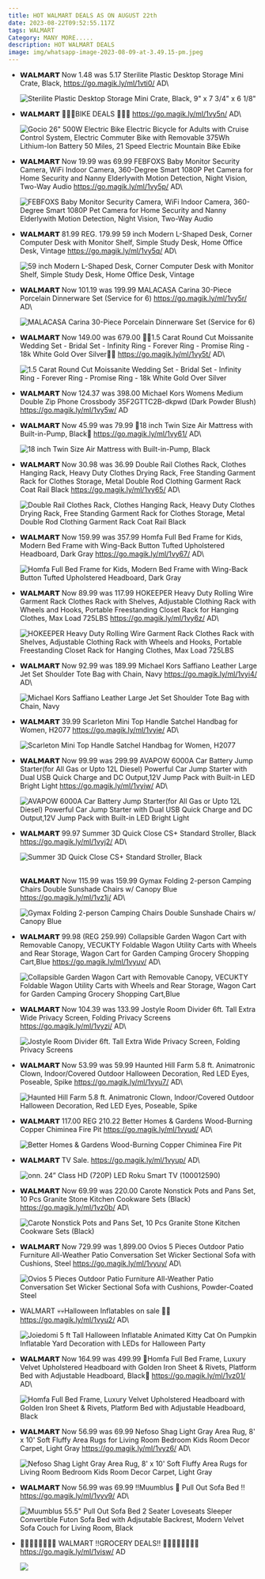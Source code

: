 ```yaml
---
title: HOT WALMART DEALS AS ON AUGUST 22th
date: 2023-08-22T09:52:55.117Z
tags: WALMART
Category: MANY MORE.....
description: HOT WALMART DEALS
image: img/whatsapp-image-2023-08-09-at-3.49.15-pm.jpeg
---
```

* 𝗪𝗔𝗟𝗠𝗔𝗥𝗧 
  Now 1.48 was 5.17
  Sterilite Plastic Desktop Storage Mini Crate, Black, 
  https://go.magik.ly/ml/1vti0/
  AD\

  ![Sterilite Plastic Desktop Storage Mini Crate, Black, 9" x 7 3/4" x 6 1/8"](https://i5.walmartimages.com/asr/80be2708-db85-4bc1-ad02-cde8bf2d88d4_1.f587c9c47ab125906667268d64f220a2.jpeg?odnHeight=2000&odnWidth=2000&odnBg=FFFFFF)
* 𝗪𝗔𝗟𝗠𝗔𝗥𝗧
  🚴🚴‍♀️BIKE DEALS 🚴🚴‍♀️
  https://go.magik.ly/ml/1vy5n/
  AD\

  ![Gocio 26" 500W Electric Bike Electric Bicycle for Adults with Cruise Control System, Electric Commuter Bike with Removable 375Wh Lithium-Ion Battery 50 Miles, 21 Speed Electric Mountain Bike Ebike](https://i5.walmartimages.com/seo/Gocio-26-500W-Electric-Bike-Bicycle-Adults-Cruise-Control-System-Commuter-Removable-375Wh-Lithium-Ion-Battery-50-Miles-21-Speed-Mountain-Ebike_5496265a-4786-45f9-b483-3c633be59b5c.ebeca7b612a43a03b02924b332a79b74.jpeg?odnHeight=768&odnWidth=768&odnBg=FFFFFF)
* 𝗪𝗔𝗟𝗠𝗔𝗥𝗧
  Now 19.99 was 69.99
  FEBFOXS Baby Monitor Security Camera, WiFi Indoor Camera, 360-Degree Smart 1080P Pet Camera for Home Security and Nanny Elderlywith Motion Detection, Night Vision, Two-Way Audio
  https://go.magik.ly/ml/1vy5p/
  AD\

  ![FEBFOXS Baby Monitor Security Camera, WiFi Indoor Camera, 360-Degree Smart 1080P Pet Camera for Home Security and Nanny Elderlywith Motion Detection, Night Vision, Two-Way Audio](https://i5.walmartimages.com/seo/FEBFOXS-Baby-Monitor-Security-Camera-WiFi-Indoor-360-Degree-Smart-1080P-Pet-Camera-Home-Nanny-Elderlywith-Motion-Detection-Night-Vision-Two-Way-Audio_be932a45-38b5-4fdf-95e3-707288dab331.8e38f31cf51e34f0068d152af935b194.jpeg?odnHeight=2000&odnWidth=2000&odnBg=FFFFFF)
* 𝗪𝗔𝗟𝗠𝗔𝗥𝗧
  81.99 REG. 179.99
  59 inch Modern L-Shaped Desk, Corner Computer Desk with Monitor Shelf, Simple Study Desk, Home Office Desk, Vintage
  https://go.magik.ly/ml/1vy5q/
  AD\

  ![59 inch Modern L-Shaped Desk, Corner Computer Desk with Monitor Shelf, Simple Study Desk, Home Office Desk, Vintage](https://i5.walmartimages.com/seo/59-inch-Modern-L-Shaped-Desk-Corner-Computer-Desk-with-Monitor-Shelf-Simple-Study-Desk-Home-Office-Desk-Vintage_433270a9-2f2f-44e4-9bfb-7c2406e9b158.7e2cee527455b9f813425e88235c9643.jpeg?odnHeight=2000&odnWidth=2000&odnBg=FFFFFF)
* 𝗪𝗔𝗟𝗠𝗔𝗥𝗧
  Now 101.19 was 199.99
  MALACASA Carina 30-Piece Porcelain Dinnerware Set (Service for 6)
  https://go.magik.ly/ml/1vy5r/
  AD\

  ![MALACASA Carina 30-Piece Porcelain Dinnerware Set (Service for 6)](https://i5.walmartimages.com/seo/MALACASA-Carina-30-Piece-Porcelain-Dinnerware-Set-Service-for-6_97258cc3-6a5d-4cbf-aae1-6dcb69537628.d877cbbf27ed458a704134b7c8e31797.jpeg?odnHeight=2000&odnWidth=2000&odnBg=FFFFFF)
* 𝗪𝗔𝗟𝗠𝗔𝗥𝗧
  Now 149.00 was 679.00
  💍💍1.5 Carat Round Cut Moissanite Wedding Set - Bridal Set - Infinity Ring - Forever Ring - Promise Ring - 18k White Gold Over Silver💍💍
  https://go.magik.ly/ml/1vy5t/
  AD\

  ![1.5 Carat Round Cut Moissanite Wedding Set - Bridal Set - Infinity Ring - Forever Ring - Promise Ring - 18k White Gold Over Silver](https://i5.walmartimages.com/seo/1-5-Carat-Round-Cut-Moissanite-Wedding-Set-Bridal-Set-Infinity-Ring-Forever-Ring-Promise-Ring-18k-White-Gold-Over-Silver_248f6f54-2b73-4edc-a048-ff7d25146259.3ddd9e725a5e5515ebe41b0fc3d29afb.jpeg?odnHeight=2000&odnWidth=2000&odnBg=FFFFFF)
* 𝗪𝗔𝗟𝗠𝗔𝗥𝗧
  Now 124.37 was 398.00
  Michael Kors Womens Medium Double Zip Phone Crossbody 35F2GTTC2B-dkpwd (Dark Powder Blush)
  https://go.magik.ly/ml/1vy5w/
  AD
* 𝗪𝗔𝗟𝗠𝗔𝗥𝗧
  Now 45.99 was 79.99
  🎀18 inch Twin Size Air Mattress with Built-in-Pump, Black🎀
  https://go.magik.ly/ml/1vy61/
  AD\

  ![18 inch Twin Size Air Mattress with Built-in-Pump, Black](https://i5.walmartimages.com/seo/18-inch-Twin-Size-Air-Mattress-with-Built-in-Pump-Black_a70905e4-8a84-409f-a5fc-b37a0e164238.21e18ef987f8237564cde0e347d3088d.jpeg?odnHeight=2000&odnWidth=2000&odnBg=FFFFFF)
* 𝗪𝗔𝗟𝗠𝗔𝗥𝗧
  Now 30.98 was 36.99
  Double Rail Clothes Rack, Clothes Hanging Rack, Heavy Duty Clothes Drying Rack, Free Standing Garment Rack for Clothes Storage, Metal Double Rod Clothing Garment Rack Coat Rail Black
  https://go.magik.ly/ml/1vy65/
  AD\

  ![Double Rail Clothes Rack, Clothes Hanging Rack, Heavy Duty Clothes Drying Rack, Free Standing Garment Rack for Clothes Storage, Metal Double Rod Clothing Garment Rack Coat Rail Black](https://i5.walmartimages.com/asr/9656c76a-2f19-4dd5-9d6c-5dd8912bbfee.3b6cfa2a0898f58aabf4fd5b1d4f6291.jpeg?odnHeight=2000&odnWidth=2000&odnBg=FFFFFF)
* 𝗪𝗔𝗟𝗠𝗔𝗥𝗧
  Now 159.99 was 357.99
  Homfa Full Bed Frame for Kids, Modern Bed Frame with Wing-Back Button Tufted Upholstered Headboard, Dark Gray
  https://go.magik.ly/ml/1vy67/
  AD\

  ![Homfa Full Bed Frame for Kids, Modern Bed Frame with Wing-Back Button Tufted Upholstered Headboard, Dark Gray](https://i5.walmartimages.com/asr/9602593f-ac01-48d4-b8b5-ded2d2312274.7e57869b610e5ca070985231a46de538.jpeg?odnHeight=768&odnWidth=768&odnBg=FFFFFF)
* 𝗪𝗔𝗟𝗠𝗔𝗥𝗧
  Now 89.99 was 117.99
  HOKEEPER Heavy Duty Rolling Wire Garment Rack Clothes Rack with Shelves, Adjustable Clothing Rack with Wheels and Hooks, Portable Freestanding Closet Rack for Hanging Clothes, Max Load 725LBS
  https://go.magik.ly/ml/1vy6z/
  AD\

  ![HOKEEPER Heavy Duty Rolling Wire Garment Rack Clothes Rack with Shelves, Adjustable Clothing Rack with Wheels and Hooks, Portable Freestanding Closet Rack for Hanging Clothes, Max Load 725LBS](https://i5.walmartimages.com/asr/d5cf4f4e-eff0-4de8-a67c-243840c8058f.9d84ee95a55e997b2ecda4166b7378aa.jpeg?odnHeight=2000&odnWidth=2000&odnBg=FFFFFF)
* 𝗪𝗔𝗟𝗠𝗔𝗥𝗧
  Now 92.99 was 189.99
  Michael Kors Saffiano Leather Large Jet Set Shoulder Tote Bag with Chain, Navy
  https://go.magik.ly/ml/1vyi4/
  AD\

  ![Michael Kors Saffiano Leather Large Jet Set Shoulder Tote Bag with Chain, Navy](https://i5.walmartimages.com/seo/Michael-Kors-Saffiano-Leather-Large-Jet-Set-Shoulder-Tote-Bag-with-Chain-Navy_5de92af3-600e-4956-a95c-85073b68d928.a2970b44d1528b2aba8ea0120fbf5026.jpeg?odnHeight=612&odnWidth=612&odnBg=FFFFFF)
* 𝗪𝗔𝗟𝗠𝗔𝗥𝗧
  39.99
  Scarleton Mini Top Handle Satchel Handbag for Women, H2077
  https://go.magik.ly/ml/1vyie/
  AD\

  ![Scarleton Mini Top Handle Satchel Handbag for Women, H2077](https://i5.walmartimages.com/asr/791ac8a0-6fe3-4532-961a-e5711502de9a.1db7526acd2762e81ec23a2d24200e3f.jpeg?odnHeight=2000&odnWidth=2000&odnBg=FFFFFF)
* 𝗪𝗔𝗟𝗠𝗔𝗥𝗧
  Now 99.99 was 299.99
  AVAPOW 6000A Car Battery Jump Starter(for All Gas or Upto 12L Diesel) Powerful Car Jump Starter with Dual USB Quick Charge and DC Output,12V Jump Pack with Built-in LED Bright Light
  https://go.magik.ly/ml/1vyiw/
  AD\

  ![AVAPOW 6000A Car Battery Jump Starter(for All Gas or Upto 12L Diesel) Powerful Car Jump Starter with Dual USB Quick Charge and DC Output,12V Jump Pack with Built-in LED Bright Light](https://i5.walmartimages.com/seo/AVAPOW-6000A-Car-Battery-Jump-Starter-for-All-Gas-Upto-12L-Diesel-Powerful-Starter-Dual-USB-Quick-Charge-DC-Output-12V-Pack-Built-in-LED-Bright-Light_dc5ba897-cb16-48ef-8a94-4a0b90879b98.9f8c1595a1e75310a1bdcd15c06be888.jpeg?odnHeight=768&odnWidth=768&odnBg=FFFFFF)
* 𝗪𝗔𝗟𝗠𝗔𝗥𝗧
  99.97
  Summer 3D Quick Close CS+ Standard Stroller, Black
  https://go.magik.ly/ml/1vyj2/
  AD\

  ![Summer 3D Quick Close CS+ Standard Stroller, Black](https://i5.walmartimages.com/asr/08141800-d2e8-4d37-ac7b-7b78cb7e61f8.33e0ee41a9723a41cad7ee4c9671414a.jpeg?odnHeight=2000&odnWidth=2000&odnBg=FFFFFF)

  \
  𝗪𝗔𝗟𝗠𝗔𝗥𝗧 
  Now 115.99 was 159.99
  Gymax Folding 2-person Camping Chairs Double Sunshade Chairs w/ Canopy Blue
  https://go.magik.ly/ml/1vz1j/
  AD\

  ![Gymax Folding 2-person Camping Chairs Double Sunshade Chairs w/ Canopy Blue](https://i5.walmartimages.com/seo/Gymax-Folding-2-person-Camping-Chairs-Double-Sunshade-Chairs-w-Canopy-Blue_c2739763-d85b-48f0-88de-22e8f7e0dfdd.aafb6742e0324a117e7b4d66bfd80bf1.jpeg?odnHeight=2000&odnWidth=2000&odnBg=FFFFFF)
* 𝗪𝗔𝗟𝗠𝗔𝗥𝗧 
  99.98 (REG 259.99)
  Collapsible Garden Wagon Cart with Removable Canopy, VECUKTY Foldable Wagon Utility Carts with Wheels and Rear Storage, Wagon Cart for Garden Camping Grocery Shopping Cart,Blue
  https://go.magik.ly/ml/1vyuv/
  AD\

  ![Collapsible Garden Wagon Cart with Removable Canopy, VECUKTY Foldable Wagon Utility Carts with Wheels and Rear Storage, Wagon Cart for Garden Camping Grocery Shopping Cart,Blue](https://i5.walmartimages.com/asr/43164bfa-4c7a-4288-8a6b-6475bd939a3b.dd569d0a66bd14465543f2fb9207c2f4.jpeg?odnHeight=768&odnWidth=768&odnBg=FFFFFF)
* 𝗪𝗔𝗟𝗠𝗔𝗥𝗧 
  Now 104.39 was 133.99
  Jostyle Room Divider 6ft. Tall Extra Wide Privacy Screen, Folding Privacy Screens
  https://go.magik.ly/ml/1vyzi/
  AD\

  ![Jostyle Room Divider 6ft. Tall Extra Wide Privacy Screen, Folding Privacy Screens](https://i5.walmartimages.com/seo/Jostyle-Room-Divider-6ft-Tall-Extra-Wide-Privacy-Screen-Folding-Privacy-Screens_93b75ecd-35da-4e71-9013-9714344195a9.db128d9d73272a748905ff2652566a87.jpeg?odnHeight=2000&odnWidth=2000&odnBg=FFFFFF)
* 𝗪𝗔𝗟𝗠𝗔𝗥𝗧 
  Now 53.99 was 59.99
  Haunted Hill Farm 5.8 ft. Animatronic Clown, Indoor/Covered Outdoor Halloween Decoration, Red LED Eyes, Poseable, Spike
  https://go.magik.ly/ml/1vyu7/
  AD\

  ![Haunted Hill Farm 5.8 ft. Animatronic Clown, Indoor/Covered Outdoor Halloween Decoration, Red LED Eyes, Poseable, Spike](https://i5.walmartimages.com/asr/48f1867e-392c-4d56-9ad0-6f1c93812983.73d465e7a1a9cdd9c72ab8eff8b72555.jpeg?odnHeight=768&odnWidth=768&odnBg=FFFFFF)
* 𝗪𝗔𝗟𝗠𝗔𝗥𝗧 
  117.00 REG 210.22
  Better Homes & Gardens Wood-Burning Copper Chiminea Fire Pit
  https://go.magik.ly/ml/1vyud/
  AD\

  ![Better Homes & Gardens Wood-Burning Copper Chiminea Fire Pit](https://i5.walmartimages.com/asr/e10e19e2-3b38-44f3-baa3-991785973228_1.07cf8031b56cec38dbf6eec21a47fe35.jpeg?odnHeight=768&odnWidth=768&odnBg=FFFFFF)
* 𝗪𝗔𝗟𝗠𝗔𝗥𝗧
  TV Sale.
  https://go.magik.ly/ml/1vyup/
  AD\

  ![onn. 24” Class HD (720P) LED Roku Smart TV (100012590)](https://i5.walmartimages.com/seo/onn-24-Class-HD-720P-LED-Roku-Smart-TV-100012590_7013f1cc-70f0-499b-9375-b5e29233e572.b897bcc9dc2321513497cfd1152a1a76.jpeg?odnHeight=2000&odnWidth=2000&odnBg=FFFFFF)
* 𝗪𝗔𝗟𝗠𝗔𝗥𝗧
  Now 69.99 was 220.00
  Carote Nonstick Pots and Pans Set, 10 Pcs Granite Stone Kitchen Cookware Sets (Black)
  https://go.magik.ly/ml/1vz0b/
  AD\

  ![Carote Nonstick Pots and Pans Set, 10 Pcs Granite Stone Kitchen Cookware Sets (Black)](https://i5.walmartimages.com/seo/Carote-Nonstick-Pots-and-Pans-Set-10-Pcs-Granite-Stone-Kitchen-Cookware-Sets-Black_2f0fecb2-75e3-4d64-ab6f-563887fe388c.65f267f447fa3cd8f62d1d27da011212.png?odnHeight=2000&odnWidth=2000&odnBg=FFFFFF)
* 𝗪𝗔𝗟𝗠𝗔𝗥𝗧
  Now 729.99 was 1,899.00
  Ovios 5 Pieces Outdoor Patio Furniture All-Weather Patio Conversation Set Wicker Sectional Sofa with Cushions, Steel
  https://go.magik.ly/ml/1vyuy/
  AD\

  ![Ovios 5 Pieces Outdoor Patio Furniture All-Weather Patio Conversation Set Wicker Sectional Sofa with Cushions, Powder-Coated Steel](https://i5.walmartimages.com/seo/Ovios-5-Pieces-Outdoor-Patio-Furniture-All-Weather-Patio-Conversation-Set-Wicker-Sectional-Sofa-with-Cushions-Powder-Coated-Steel_b16d50c8-252f-4bc7-9d86-9f66990c1772.3c1699b5eb523a1e8674b94bb7cb0e5b.jpeg?odnHeight=2000&odnWidth=2000&odnBg=FFFFFF)
* WALMART 
  💀💀Halloween Inflatables on 
  sale 👻👻
  https://go.magik.ly/ml/1vyu2/
  AD\

  ![Joiedomi 5 ft Tall Halloween Inflatable Animated Kitty Cat On Pumpkin Inflatable Yard Decoration with LEDs for Halloween Party](https://i5.walmartimages.com/asr/aa843c1c-d8fc-48dd-83c8-5c742cfc7534.32946e680bb5dd5879189567836b80a2.jpeg?odnHeight=768&odnWidth=768&odnBg=FFFFFF)
* 𝗪𝗔𝗟𝗠𝗔𝗥𝗧
  Now 164.99 was 499.99
  🎀Homfa Full Bed Frame, Luxury Velvet Upholstered Headboard with Golden Iron Sheet & Rivets, Platform Bed with Adjustable Headboard, Black🎀
  https://go.magik.ly/ml/1vz01/
  AD\

  ![Homfa Full Bed Frame, Luxury Velvet Upholstered Headboard with Golden Iron Sheet & Rivets, Platform Bed with Adjustable Headboard, Black](https://i5.walmartimages.com/asr/12df477f-0a7b-4007-a710-a2c760fabf13.1cbe218c262744233d35e30c0da96690.jpeg?odnHeight=2000&odnWidth=2000&odnBg=FFFFFF)
* 𝗪𝗔𝗟𝗠𝗔𝗥𝗧
  Now 56.99 was 69.99
  Nefoso Shag Light Gray Area Rug, 8' x 10' Soft Fluffy Area Rugs for Living Room Bedroom Kids Room Decor Carpet, Light Gray
  https://go.magik.ly/ml/1vyz6/
  AD\

  ![Nefoso Shag Light Gray Area Rug, 8' x 10' Soft Fluffy Area Rugs for Living Room Bedroom Kids Room Decor Carpet, Light Gray](https://i5.walmartimages.com/seo/Nefoso-Shag-Light-Gray-Area-Rug-8-x-10-Soft-Fluffy-Area-Rugs-for-Living-Room-Bedroom-Kids-Room-Decor-Carpet-Light-Gray_19c76886-a032-4221-811f-2d6c53685c9b.c989f1c047fee560a880a705e1a84936.jpeg?odnHeight=2000&odnWidth=2000&odnBg=FFFFFF)
* 𝗪𝗔𝗟𝗠𝗔𝗥𝗧
  Now 56.99 was 69.99
  ‼️Muumblus 🌟 Pull Out Sofa Bed ‼️
  https://go.magik.ly/ml/1vyv9/
  AD\

  ![Muumblus 55.5" Pull Out Sofa Bed 2 Seater Loveseats Sleeper Convertible Futon Sofa Bed with Adjsutable Backrest, Modern Velvet Sofa Couch for Living Room, Black](https://i5.walmartimages.com/seo/Muumblus-55-5-Pull-Out-Sofa-Bed-2-Seater-Loveseats-Sleeper-Convertible-Futon-Adjsutable-Backrest-Modern-Velvet-Couch-Living-Room-Black_335ce03b-1d9b-4157-ae9b-f2702807e662.5e131dc211581ae62b221a61065a3805.jpeg?odnHeight=768&odnWidth=768&odnBg=FFFFFF)
* 🏃‍♀️🏃🏃‍♀️🏃🏃‍♀️
  WALMART
  ‼️GROCERY DEALS‼️
  🏃‍♀️🏃🏃‍♀️🏃🏃‍♀️
  https://go.magik.ly/ml/1visw/
  AD

  ![](img/whatsapp-image-2023-08-22-at-1.06.32-pm.jpeg)